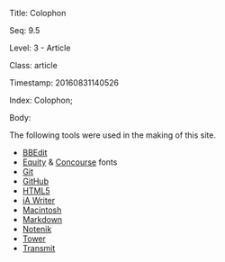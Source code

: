Title:  Colophon

Seq:    9.5

Level:  3 - Article

Class:  article

Timestamp: 20160831140526

Index:  Colophon; 

Body:

The following tools were used in the making of this site. 

* [BBEdit][]
* [Equity][] & [Concourse][] fonts
* [Git][]
* [GitHub][]
* [HTML5][]
* [iA Writer][iawriter]
* [Macintosh][mac]
* [Markdown][]
* [Notenik][]
* [Tower][]
* [Transmit][]

[amazon]: https://amzn.to/2bCdyyW
[bbedit]: https://www.barebones.com/products/bbedit/
[bitbucket]: https://bitbucket.org/
[bootstrap]: https://getbootstrap.com/
[byword]: https://bywordapp.com/
[concourse]: https://practicaltypography.com/concourse.html
[equity]: https://practicaltypography.com/equity.html
[git]: https://git-scm.com/
[github]: https://github.com
[html5]: https://www.w3.org/TR/html5/
[iawriter]: https://ia.net/writer
[iwisdom]: https://www.powersurgepub.com/products/iwisdom/index.html
[mac]: https://www.apple.com/mac/
[markdown]: https://daringfireball.net/projects/markdown/
[notenik]: https://notenik.app
[PSTextMerge]: https://www.powersurgepub.com/products/pstextmerge/index.html
[tower]: https://www.git-tower.com/
[transmit]: https://panic.com/transmit/
